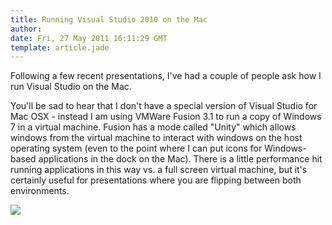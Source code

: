 ```yaml
---
title: Running Visual Studio 2010 on the Mac
author: 
date: Fri, 27 May 2011 16:11:29 GMT
template: article.jade
---
```


Following a few recent presentations, I&#39;ve had a couple of people ask how I run Visual Studio on the Mac. 

You&#39;ll be sad to hear that I don&#39;t have a special version of Visual Studio for Mac OSX - instead I am using VMWare Fusion 3.1 to run a copy of Windows 7 in a virtual machine. Fusion has a mode called &quot;Unity&quot; which allows windows from the virtual machine to interact with windows on the host operating system (even to the point where I can put icons for Windows-based applications in the dock on the Mac). There is a little performance hit running applications in this way vs. a full screen virtual machine, but it&#39;s certainly useful for presentations where you are flipping between both environments. 

[![](http:&#x2F;&#x2F;simonguest.com&#x2F;wp-content&#x2F;uploads&#x2F;2011&#x2F;05&#x2F;VSMac-thumb.png)](http:&#x2F;&#x2F;simonguest.com&#x2F;wp-content&#x2F;uploads&#x2F;2011&#x2F;05&#x2F;VSMac.png)
